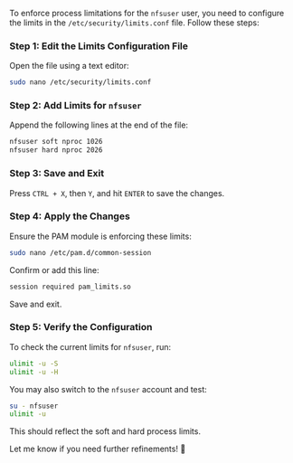 To enforce process limitations for the `nfsuser` user, you need to configure the limits in the `/etc/security/limits.conf` file. Follow these steps:

### **Step 1: Edit the Limits Configuration File**

Open the file using a text editor:

```sh
sudo nano /etc/security/limits.conf
```

### **Step 2: Add Limits for `nfsuser`**

Append the following lines at the end of the file:

```sh
nfsuser soft nproc 1026
nfsuser hard nproc 2026
```

### **Step 3: Save and Exit**

Press `CTRL + X`, then `Y`, and hit `ENTER` to save the changes.

### **Step 4: Apply the Changes**

Ensure the PAM module is enforcing these limits:

```sh
sudo nano /etc/pam.d/common-session
```

Confirm or add this line:

```sh
session required pam_limits.so
```

Save and exit.

### **Step 5: Verify the Configuration**

To check the current limits for `nfsuser`, run:

```sh
ulimit -u -S
ulimit -u -H
```

You may also switch to the `nfsuser` account and test:

```sh
su - nfsuser
ulimit -u
```

This should reflect the soft and hard process limits.

Let me know if you need further refinements! 🚀
